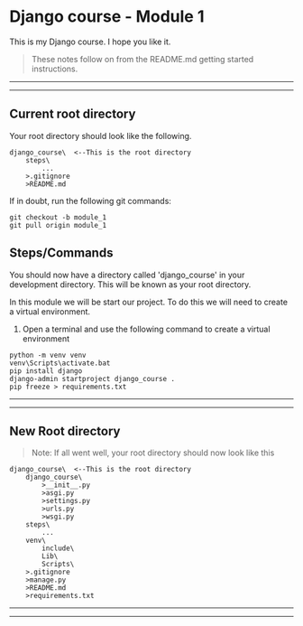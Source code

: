 # Django course - Module 1
This is my Django course. I hope you like it.

> These notes follow on from the README.md getting started instructions.
***
***

## Current root directory
Your root directory should look like the following.
```
django_course\  <--This is the root directory
    steps\
        ...
    >.gitignore
    >README.md
```
If in doubt, run the following git commands:
```
git checkout -b module_1
git pull origin module_1
```

## Steps/Commands
You should now have a directory called 'django_course' in your development directory. This will be known as your root directory.

In this module we will be start our project. To do this we will need to create a virtual environment.

1) Open a terminal and use the following command to create a virtual environment
```
python -m venv venv
venv\Scripts\activate.bat
pip install django
django-admin startproject django_course .
pip freeze > requirements.txt
```

***
***

## New Root directory
>Note: If all went well, your root directory should now look like this
```
django_course\  <--This is the root directory
    django_course\
        >__init__.py
        >asgi.py
        >settings.py
        >urls.py
        >wsgi.py
    steps\
        ...
    venv\
        include\
        Lib\
        Scripts\
    >.gitignore
    >manage.py
    >README.md
    >requirements.txt
```

***
***